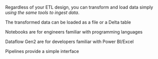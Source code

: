 Regardless of your ETL design, you can transform and load data simply *using the same tools to ingest data*. 

The transformed data can be loaded as a file or a Delta table

Notebooks are for engineers familiar with programming languages

Dataflow Gen2 are for developers familiar with Power BI/Excel

Pipelines provide a simple interface